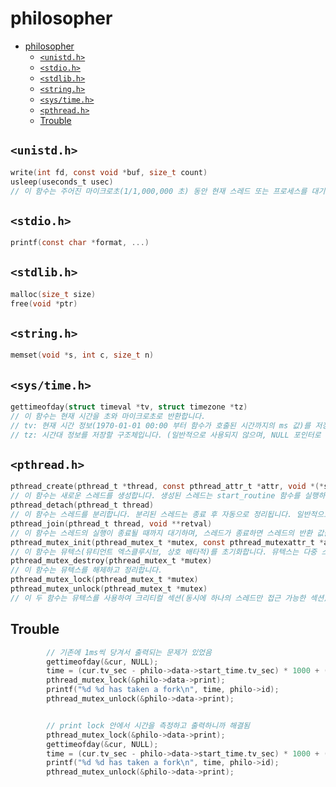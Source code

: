 # philosopher

- [philosopher](#philosopher)
	- [`<unistd.h>`](#unistdh)
	- [`<stdio.h>`](#stdioh)
	- [`<stdlib.h>`](#stdlibh)
	- [`<string.h>`](#stringh)
	- [`<sys/time.h>`](#systimeh)
	- [`<pthread.h>`](#pthreadh)
	- [Trouble](#trouble)

## `<unistd.h>`

```c
write(int fd, const void *buf, size_t count)
usleep(useconds_t usec)
// 이 함수는 주어진 마이크로초(1/1,000,000 초) 동안 현재 스레드 또는 프로세스를 대기하게 합니다.
```

## `<stdio.h>`

```c
printf(const char *format, ...)
```

## `<stdlib.h>`

```c
malloc(size_t size)
free(void *ptr)
```

## `<string.h>`

```c
memset(void *s, int c, size_t n)
```

## `<sys/time.h>`

```c
gettimeofday(struct timeval *tv, struct timezone *tz)
// 이 함수는 현재 시간을 초와 마이크로초로 반환합니다.
// tv: 현재 시간 정보(1970-01-01 00:00 부터 함수가 호출된 시간까지의 ms 값)를 저장할 구조체입니다.
// tz: 시간대 정보를 저장할 구조체입니다. (일반적으로 사용되지 않으며, NULL 포인터로 전달하는 경우가 많습니다)
```

## `<pthread.h>`

```c
pthread_create(pthread_t *thread, const pthread_attr_t *attr, void *(*start_routine) (void *), void *arg)
// 이 함수는 새로운 스레드를 생성합니다. 생성된 스레드는 start_routine 함수를 실행하며 arg를 매개변수로 전달합니다.
pthread_detach(pthread_t thread)
// 이 함수는 스레드를 분리합니다. 분리된 스레드는 종료 후 자동으로 정리됩니다. 일반적으로 pthread_create 함수에서 생성된 스레드를 분리할 때 사용됩니다.
pthread_join(pthread_t thread, void **retval)
// 이 함수는 스레드의 실행이 종료될 때까지 대기하며, 스레드가 종료하면 스레드의 반환 값을 retval에 저장합니다.
pthread_mutex_init(pthread_mutex_t *mutex, const pthread_mutexattr_t *attr)
// 이 함수는 뮤텍스(뮤티언트 엑스클루시브, 상호 배타적)를 초기화합니다. 뮤텍스는 다중 스레드 간의 공유 자원에 대한 동시 접근을 조절하는 데 사용됩니다.
pthread_mutex_destroy(pthread_mutex_t *mutex)
// 이 함수는 뮤텍스를 해제하고 정리합니다.
pthread_mutex_lock(pthread_mutex_t *mutex)
pthread_mutex_unlock(pthread_mutex_t *mutex)
// 이 두 함수는 뮤텍스를 사용하여 크리티컬 섹션(동시에 하나의 스레드만 접근 가능한 섹션)을 보호합니다. pthread_mutex_lock 함수는 뮤텍스를 잠그고, pthread_mutex_unlock 함수는 뮤텍스를 해제합니다.
```

## Trouble

```c
		// 기존에 1ms씩 당겨서 출력되는 문제가 있었음
		gettimeofday(&cur, NULL);
		time = (cur.tv_sec - philo->data->start_time.tv_sec) * 1000 + (cur.tv_usec - philo->data->start_time.tv_usec) / 1000;
		pthread_mutex_lock(&philo->data->print);
		printf("%d %d has taken a fork\n", time, philo->id);
		pthread_mutex_unlock(&philo->data->print);


		// print lock 안에서 시간을 측정하고 출력하니까 해결됨
		pthread_mutex_lock(&philo->data->print);
		gettimeofday(&cur, NULL);
		time = (cur.tv_sec - philo->data->start_time.tv_sec) * 1000 + (cur.tv_usec - philo->data->start_time.tv_usec) / 1000;
		printf("%d %d has taken a fork\n", time, philo->id);
		pthread_mutex_unlock(&philo->data->print);
```
